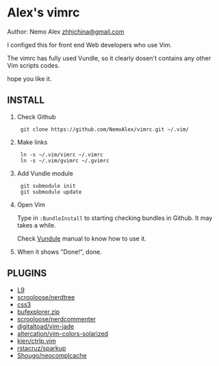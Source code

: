 Alex's vimrc
============
Author: Nemo Alex <zhhjchina@gmail.com>

I configed this for front end Web developers who use Vim.

The vimrc has fully used Vundle, so it clearly dosen't contains any other Vim scripts codes. 

 hope you like it.

INSTALL
--------------

1. Check Github

    	git clone https://github.com/NemoAlex/vimrc.git ~/.vim/

2. Make links

    	ln -s ~/.vim/vimrc ~/.vimrc
    	ln -s ~/.vim/gvimrc ~/.gvimrc

3. Add Vundle module

		git submodule init
		git submodule update 

4. Open Vim

	Type in `:BundleInstall` to starting checking bundles in Github. It may takes a while.

	Check [Vundule](https://github.com/gmarik/vundle) manual to know how to use it.

5. When it shows "Done!", done.

PLUGINS
--------------
* [L9](http://www.vim.org/scripts/script.php?script_id=3252)
* [scrooloose/nerdtree](https://github.com/scrooloose/nerdtree)
* [css3](http://www.vim.org/scripts/script.php?script_id=3042)
* [bufexplorer.zip](http://www.vim.org/scripts/script.php?script_id=42)
* [scrooloose/nerdcommenter](https://github.com/scrooloose/nerdcommenter)
* [digitaltoad/vim-jade](https://github.com/digitaltoad/vim-jade)
* [altercation/vim-colors-solarized](https://github.com/altercation/solarized)
* [kien/ctrlp.vim](https://github.com/kien/ctrlp.vim)
* [rstacruz/sparkup](https://github.com/rstacruz/sparkup)
* [Shougo/neocomplcache](https://github.com/Shougo/neocomplcache)
